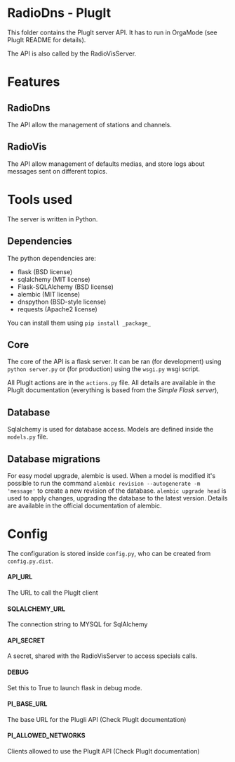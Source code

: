 RadioDns - PlugIt
=================

This folder contains the PlugIt server API. It has to run in OrgaMode (see PlugIt README for details).

The API is also called by the RadioVisServer.

# Features

## RadioDns

The API allow the management of stations and channels.

## RadioVis

The API allow management of defaults medias, and store logs about messages sent on different topics.

# Tools used

The server is written in Python.

## Dependencies

The python dependencies are:

* flask (BSD license)
* sqlalchemy (MIT license)
* Flask-SQLAlchemy (BSD license)
* alembic (MIT license)
* dnspython (BSD-style license)
* requests (Apache2 license)

You can install them using `pip install _package_`

## Core

The core of the API is a flask server. It can be ran (for development) using `python server.py` or (for production) using the `wsgi.py` wsgi script.

All PlugIt actions are in the `actions.py` file. All details are available in the PlugIt documentation (everything is based from the _Simple Flask server_),

## Database

Sqlalchemy is used for database access. Models are defined inside the `models.py` file.

## Database migrations

For easy model upgrade, alembic is used. When a model is modified it's possible to run the command `alembic revision --autogenerate -m 'message'` to create a new revision of the database. `alembic upgrade head` is used to apply changes, upgrading the database to the latest version. Details are available in the official documentation of alembic.

# Config

The configuration is stored inside `config.py`, who can be created from `config.py.dist`.

#### API_URL
The URL to call the PlugIt client

#### SQLALCHEMY_URL
The connection string to MYSQL for SqlAlchemy

#### API_SECRET
A secret, shared with the RadioVisServer to access specials calls.

#### DEBUG
Set this to True to launch flask in debug mode.

#### PI_BASE_URL
The base URL for the PlugIi API (Check PlugIt documentation)

#### PI_ALLOWED_NETWORKS
Clients allowed to use the PlugIt API (Check PlugIt documentation)
